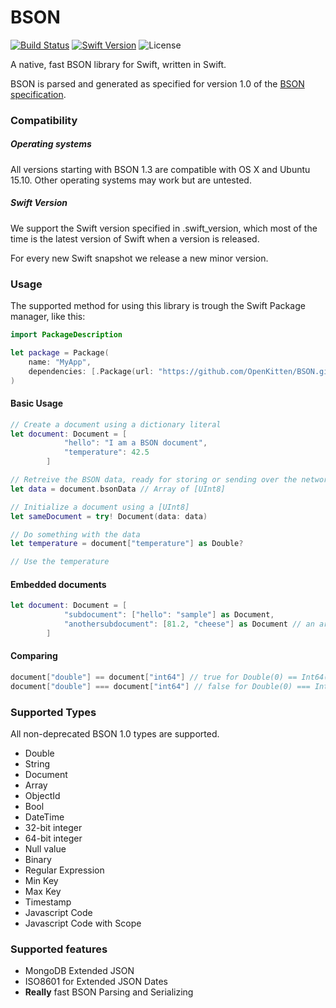 # BSON

[![Build Status](https://travis-ci.org/OpenKitten/BSON.svg?branch=master)](https://travis-ci.org/PlanTeam/BSON)
[![Swift Version](https://img.shields.io/badge/swift-3.0-orange.svg)](https://swift.org)
![License](https://img.shields.io/github/license/planteam/bson.svg)


A native, fast BSON library for Swift, written in Swift.

BSON is parsed and generated as specified for version 1.0 of the [BSON specification](http://bsonspec.org/spec.html).

### Compatibility

##### Operating systems
All versions starting with BSON 1.3 are compatible with OS X and Ubuntu 15.10. Other operating systems may work but are untested.

##### Swift Version
We support the Swift version specified in .swift_version, which most of the time is the latest version of Swift when a version is released.

For every new Swift snapshot we release a new minor version.

### Usage

The supported method for using this library is trough the Swift Package manager, like this:

```swift
import PackageDescription

let package = Package(
    name: "MyApp",
    dependencies: [.Package(url: "https://github.com/OpenKitten/BSON.git", majorVersion: 4)]
)
```

#### Basic Usage

```swift
// Create a document using a dictionary literal
let document: Document = [
            "hello": "I am a BSON document",
            "temperature": 42.5
        ]

// Retreive the BSON data, ready for storing or sending over the network
let data = document.bsonData // Array of [UInt8]

// Initialize a document using a [UInt8]
let sameDocument = try! Document(data: data)

// Do something with the data
let temperature = document["temperature"] as Double?

// Use the temperature
```

#### Embedded documents

```swift
let document: Document = [
            "subdocument": ["hello": "sample"] as Document,
            "anothersubdocument": [81.2, "cheese"] as Document // an array is also an embedded document
        ]
```

#### Comparing

```swift
document["double"] == document["int64"] // true for Double(0) == Int64(0)
document["double"] === document["int64"] // false for Double(0) === Int64(0)
```

### Supported Types

All non-deprecated BSON 1.0 types are supported.

- Double
- String
- Document
- Array
- ObjectId
- Bool
- DateTime
- 32-bit integer
- 64-bit integer
- Null value
- Binary
- Regular Expression
- Min Key
- Max Key
- Timestamp
- Javascript Code
- Javascript Code with Scope

### Supported features

- MongoDB Extended JSON
- ISO8601 for Extended JSON Dates
- **Really** fast BSON Parsing and Serializing
